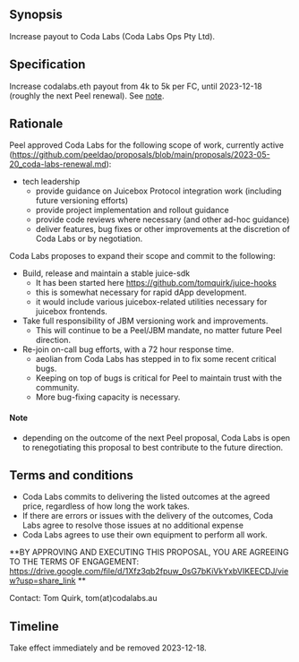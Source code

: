## Synopsis

Increase payout to Coda Labs (Coda Labs Ops Pty Ltd).

## Specification

Increase codalabs.eth payout from 4k to 5k per FC, until 2023-12-18 (roughly the next Peel renewal). See [note](#note).

## Rationale

Peel approved Coda Labs for the following scope of work, currently active (https://github.com/peeldao/proposals/blob/main/proposals/2023-05-20_coda-labs-renewal.md):
- tech leadership
  - provide guidance on Juicebox Protocol integration work (including future versioning efforts)
  - provide project implementation and rollout guidance
  - provide code reviews where necessary (and other ad-hoc guidance)
  - deliver features, bug fixes or other improvements at the discretion of Coda Labs or by negotiation.

Coda Labs proposes to expand their scope and commit to the following:
- Build, release and maintain a stable juice-sdk
  - It has been started here https://github.com/tomquirk/juice-hooks
  - this is somewhat necessary for rapid dApp development.
  - it would include various juicebox-related utilities necessary for juicebox frontends.
- Take full responsibility of JBM versioning work and improvements.
  - This will continue to be a Peel/JBM mandate, no matter future Peel direction.
- Re-join on-call bug efforts, with a 72 hour response time.
  - aeolian from Coda Labs has stepped in to fix some recent critical bugs.
  - Keeping on top of bugs is critical for Peel to maintain trust with the community.
  - More bug-fixing capacity is necessary.


#### Note
- depending on the outcome of the next Peel proposal, Coda Labs is open to renegotiating this proposal to best contribute to the future direction.

## Terms and conditions

- Coda Labs commits to delivering the listed outcomes at the agreed price, regardless of how long the work takes.
- If there are errors or issues with the delivery of the outcomes, Coda Labs agree to resolve those issues at no additional expense
- Coda Labs agrees to use their own equipment to perform all work.

**BY APPROVING AND EXECUTING THIS PROPOSAL, YOU ARE AGREEING TO THE TERMS OF ENGAGEMENT: https://drive.google.com/file/d/1Xfz3qb2fpuw_0sG7bKiVkYxbVIKEECDJ/view?usp=share_link
**

Contact: Tom Quirk, tom(at)codalabs.au

## Timeline

Take effect immediately and be removed 2023-12-18.
